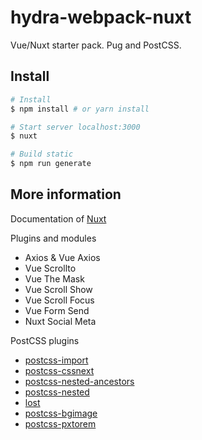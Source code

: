 # hydra-webpack-nuxt

Vue/Nuxt starter pack. Pug and PostCSS.

## Install

``` bash
# Install
$ npm install # or yarn install

# Start server localhost:3000
$ nuxt

# Build static
$ npm run generate
```

## More information

Documentation of [Nuxt](https://github.com/nuxt/nuxt.js)

Plugins and modules
* Axios & Vue Axios
* Vue Scrollto
* Vue The Mask
* Vue Scroll Show
* Vue Scroll Focus
* Vue Form Send
* Nuxt Social Meta

PostCSS plugins
* [postcss-import](https://github.com/postcss/postcss-import)
* [postcss-cssnext](https://github.com/MoOx/postcss-cssnext)
* [postcss-nested-ancestors](https://github.com/toomuchdesign/postcss-nested-ancestors)
* [postcss-nested](https://github.com/postcss/postcss-nested)
* [lost](http://lostgrid.org)
* [postcss-bgimage](https://github.com/ahtohbi4/postcss-bgimage)
* [postcss-pxtorem](https://github.com/cuth/postcss-pxtorem)
